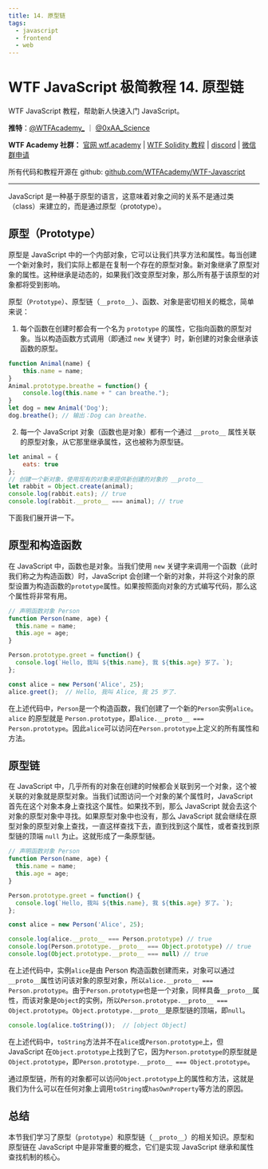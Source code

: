 ```yaml
---
title: 14. 原型链
tags:
  - javascript
  - frontend
  - web
---
```

# WTF JavaScript 极简教程 14. 原型链

WTF JavaScript 教程，帮助新人快速入门 JavaScript。

**推特**：[@WTFAcademy_](https://twitter.com/WTFAcademy_) ｜ [@0xAA_Science](https://twitter.com/0xAA_Science)

**WTF Academy 社群：** [官网 wtf.academy](https://wtf.academy/) | [WTF Solidity 教程](https://github.com/AmazingAng/WTFSolidity) | [discord](https://discord.gg/5akcruXrsk/) | [微信群申请](https://docs.google.com/forms/d/e/1FAIpQLSe4KGT8Sh6sJ7hedQRuIYirOoZK_85miz3dw7vA1-YjodgJ-A/viewform?usp=sf_link)

所有代码和教程开源在 github: [github.com/WTFAcademy/WTF-Javascript](https://github.com/WTFAcademy/WTF-Javascript)

---

JavaScript 是一种基于原型的语言，这意味着对象之间的关系不是通过类（class）来建立的，而是通过原型（prototype）。

## 原型（Prototype）

原型是 JavaScript 中的一个内部对象，它可以让我们共享方法和属性。每当创建一个新对象时，我们实际上都是在复制一个存在的原型对象。新对象继承了原型对象的属性。这种继承是动态的，如果我们改变原型对象，那么所有基于该原型的对象都将受到影响。

原型（`Prototype`）、原型链（`__proto__`）、函数、对象是密切相关的概念，简单来说：

1. 每个函数在创建时都会有一个名为 `prototype` 的属性，它指向函数的原型对象。当以构造函数方式调用（即通过 `new` 关键字）时，新创建的对象会继承该函数的原型。

  ```javascript
  function Animal(name) {
      this.name = name;
  }
  Animal.prototype.breathe = function() {
      console.log(this.name + " can breathe.");
  }
  let dog = new Animal('Dog');
  dog.breathe(); // 输出：Dog can breathe.
  ```

2. 每一个 JavaScript 对象（函数也是对象）都有一个通过 `__proto__` 属性关联的原型对象，从它那里继承属性，这也被称为原型链。

  ```js
  let animal = {
      eats: true
  };
  // 创建一个新对象，使用现有的对象来提供新创建的对象的 __proto__
  let rabbit = Object.create(animal);
  console.log(rabbit.eats); // true
  console.log(rabbit.__proto__ === animal); // true
  ```

下面我们展开讲一下。

## 原型和构造函数

在 JavaScript 中，函数也是对象。当我们使用 `new` 关键字来调用一个函数（此时我们称之为构造函数）时，JavaScript 会创建一个新的对象，并将这个对象的原型设置为构造函数的`prototype`属性。如果按照面向对象的方式编写代码，那么这个属性将非常有用。

```javascript
// 声明函数对象 Person
function Person(name, age) {
  this.name = name;
  this.age = age;
}

Person.prototype.greet = function() {
  console.log(`Hello, 我叫 ${this.name}, 我 ${this.age} 岁了。`);
};

const alice = new Person('Alice', 25);
alice.greet();  // Hello, 我叫 Alice, 我 25 岁了.
```

在上述代码中，`Person`是一个构造函数，我们创建了一个新的`Person`实例`alice`。`alice` 的原型就是 `Person.prototype`，即`alice.__proto__ === Person.prototype`。因此`alice`可以访问在`Person.prototype`上定义的所有属性和方法。

## 原型链

在 JavaScript 中，几乎所有的对象在创建的时候都会关联到另一个对象，这个被关联的对象就是原型对象。当我们试图访问一个对象的某个属性时，JavaScript 首先在这个对象本身上查找这个属性。如果找不到，那么 JavaScript 就会去这个对象的原型对象中寻找。如果原型对象中也没有，那么 JavaScript 就会继续在原型对象的原型对象上查找，一直这样查找下去，直到找到这个属性，或者查找到原型链的顶端 `null` 为止。这就形成了一条原型链。

```javascript
// 声明函数对象 Person
function Person(name, age) {
  this.name = name;
  this.age = age;
}

Person.prototype.greet = function() {
  console.log(`Hello, 我叫 ${this.name}, 我 ${this.age} 岁了。`);
};

const alice = new Person('Alice', 25);

console.log(alice.__proto__ === Person.prototype) // true
console.log(Person.prototype.__proto__ === Object.prototype) // true
console.log(Object.prototype.__proto__ === null) // true
```

在上述代码中，实例`alice`是由 Person 构造函数创建而来，对象可以通过`__proto__`属性访问该对象的原型对象，所以`alice.__proto__ === Person.prototype`。由于`Person.prototype`也是一个对象，同样具备`__proto__`属性，而该对象是`Object`的实例，所以`Person.prototype.__proto__ === Object.prototype`。`Object.prototype.__proto__`是原型链的顶端，即`null`。

```javascript
console.log(alice.toString());  // [object Object]
```

在上述代码中，`toString`方法并不在`alice`或`Person.prototype`上，但 JavaScript 在`Object.prototype`上找到了它，因为`Person.prototype`的原型就是`Object.prototype`，即`Person.prototype.__proto__ === Object.prototype`。

通过原型链，所有的对象都可以访问`Object.prototype`上的属性和方法，这就是我们为什么可以在任何对象上调用`toString`或`hasOwnProperty`等方法的原因。

## 总结

本节我们学习了原型（`prototype`）和原型链（`__proto__`）的相关知识。原型和原型链在 JavaScript 中是非常重要的概念，它们是实现 JavaScript 继承和属性查找机制的核心。
